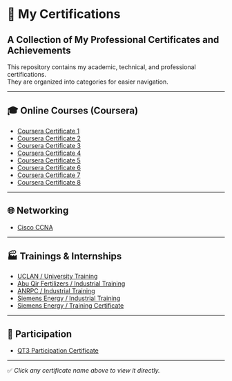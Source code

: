 # 📜 My Certifications
## A Collection of My Professional Certificates and Achievements

This repository contains my academic, technical, and professional certifications.  
They are organized into categories for easier navigation.  

---

## 🎓 Online Courses (Coursera)
- [Coursera Certificate 1](My-certification/Coursera%201B3ZH1PJRLEG.pdf)
- [Coursera Certificate 2](My-certification/Coursera%201LQ9N188SWWE.pdf)
- [Coursera Certificate 3](My-certification/Coursera%2035X61ZISEA82.pdf)
- [Coursera Certificate 4](My-certification/Coursera%20A3633JDV42HK%20(2).pdf)
- [Coursera Certificate 5](My-certification/Coursera%20CUSVSXVBSIWA.pdf)
- [Coursera Certificate 6](My-certification/Coursera%20IVO8AID8S9QC_copy.pdf)
- [Coursera Certificate 7](My-certification/Coursera%20IZDX1IUCX2VH.pdf)
- [Coursera Certificate 8](My-certification/Coursera%20ZWMGN78SAM44.pdf)

---

## 🌐 Networking
- [Cisco CCNA](My-certification/DOC-20250816-WA0007..pdf)

---

## 🏭 Trainings & Internships
- [UCLAN / University Training](My-certification/DOC-20250816-WA0006..pdf)  
- [Abu Qir Fertilizers / Industrial Training](My-certification/DOC-20250816-WA0008..pdf)  
- [ANRPC / Industrial Training](My-certification/DOC-20250816-WA0025..pdf)  
- [Siemens Energy / Industrial Training](My-certification/DOC-20250816-WA0009..pdf)  
- [Siemens Energy / Training Certificate](My-certification/CamScanner%2008-29-2025%2017.57.pdf)  

---

## 📑 Participation
- [QT3 Participation Certificate](My-certification/QT3_Participation_Certificate.pdf)  

---

✅ *Click any certificate name above to view it directly.*
